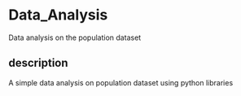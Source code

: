 # Data_Analysis
Data analysis on the population dataset

## description
A simple data analysis on population dataset using python libraries
